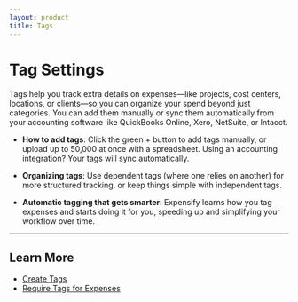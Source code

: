 ```yaml
---
layout: product
title: Tags
---
```


# Tag Settings

Tags help you track extra details on expenses—like projects, cost centers, locations, or clients—so you can organize your spend beyond just categories. You can add them manually or sync them automatically from your accounting software like QuickBooks Online, Xero, NetSuite, or Intacct.

- **How to add tags**: Click the green + button to add tags manually, or upload up to 50,000 at once with a spreadsheet. Using an accounting integration? Your tags will sync automatically.

- **Organizing tags**: Use dependent tags (where one relies on another) for more structured tracking, or keep things simple with independent tags.

- **Automatic tagging that gets smarter**: Expensify learns how you tag expenses and starts doing it for you, speeding up and simplifying your workflow over time.

---

## Learn More

- [Create Tags](https://help.expensify.com/articles/new-expensify/workspaces/Create-expense-tags)
- [Require Tags for Expenses](https://help.expensify.com/articles/new-expensify/workspaces/Require-tags-and-categories-for-expenses)
 
